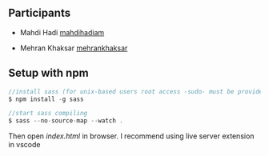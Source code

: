 ## Participants

- Mahdi Hadi [mahdihadiam](https://t.me/mahdihadiam)
+ Mehran Khaksar [mehrankhaksar](https://t.me/mehrankhaksar)

## Setup with npm
```js
//install sass (for unix-based users root access -sudo- must be provided)
$ npm install -g sass
```

```js
//start sass compiling
$ sass --no-source-map --watch .
```

Then open *index.html* in browser. I recommend using live server extension in vscode
